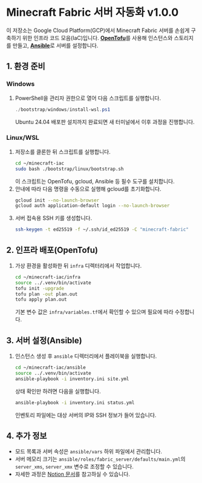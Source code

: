 # Minecraft Fabric 서버 자동화 v1.0.0

이 저장소는 Google Cloud Platform(GCP)에서 Minecraft Fabric 서버를 손쉽게 구축하기 위한 인프라 코드 모음(IaC)입니다. 
[**OpenTofu**](https://opentofu.org/)를 사용해 인스턴스와 스토리지를 만들고, [**Ansible**](https://docs.ansible.com/)로 서버를 설정합니다.

## 1. 환경 준비

### Windows
1. PowerShell을 관리자 권한으로 열어 다음 스크립트를 실행합니다.
   ```powershell
   ./bootstrap/windows/install-wsl.ps1
   ```
   Ubuntu 24.04 배포판 설치까지 완료되면 새 터미널에서 이후 과정을 진행합니다.

### Linux/WSL
1. 저장소를 클론한 뒤 스크립트를 실행합니다.
   ```bash
   cd ~/minecraft-iac
   sudo bash ./bootstrap/linux/bootstrap.sh
   ```
   이 스크립트는 OpenTofu, gcloud, Ansible 등 필수 도구를 설치합니다.
2. 안내에 따라 다음 명령을 수동으로 실행해 gcloud를 초기화합니다.
   ```bash
   gcloud init --no-launch-browser
   gcloud auth application-default login --no-launch-browser
   ```
3. 서버 접속용 SSH 키를 생성합니다.
   ```bash
   ssh-keygen -t ed25519 -f ~/.ssh/id_ed25519 -C "minecraft-fabric"
   ```

## 2. 인프라 배포(OpenTofu)
1. 가상 환경을 활성화한 뒤 `infra` 디렉터리에서 작업합니다.
   ```bash
   cd ~/minecraft-iac/infra
   source ../.venv/bin/activate
   tofu init -upgrade
   tofu plan -out plan.out
   tofu apply plan.out
   ```
   기본 변수 값은 `infra/variables.tf`에서 확인할 수 있으며 필요에 따라 수정합니다.

## 3. 서버 설정(Ansible)
1. 인스턴스 생성 후 `ansible` 디렉터리에서 플레이북을 실행합니다.
   ```bash
   cd ~/minecraft-iac/ansible
   source ../.venv/bin/activate
   ansible-playbook -i inventory.ini site.yml
   ```
   상태 확인만 하려면 다음을 실행합니다.
   ```bash
   ansible-playbook -i inventory.ini status.yml
   ```
   인벤토리 파일에는 대상 서버의 IP와 SSH 정보가 들어 있습니다.

## 4. 추가 정보
- 모드 목록과 서버 속성은 `ansible/vars` 하위 파일에서 관리합니다.
- 서버 메모리 크기는 `ansible/roles/fabric_server/defaults/main.yml`의 `server_xms`, `server_xmx` 변수로 조정할 수 있습니다.
- 자세한 과정은 [Notion 문서](https://www.notion.so/MC-2241afe72e6980da8b2ac86e0bcf270e)를 참고하실 수 있습니다.


